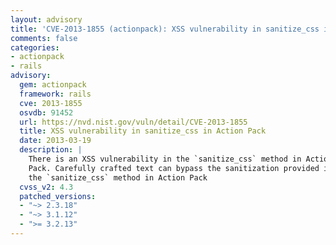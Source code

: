 ```yaml
---
layout: advisory
title: 'CVE-2013-1855 (actionpack): XSS vulnerability in sanitize_css in Action Pack'
comments: false
categories:
- actionpack
- rails
advisory:
  gem: actionpack
  framework: rails
  cve: 2013-1855
  osvdb: 91452
  url: https://nvd.nist.gov/vuln/detail/CVE-2013-1855
  title: XSS vulnerability in sanitize_css in Action Pack
  date: 2013-03-19
  description: |
    There is an XSS vulnerability in the `sanitize_css` method in Action
    Pack. Carefully crafted text can bypass the sanitization provided in
    the `sanitize_css` method in Action Pack
  cvss_v2: 4.3
  patched_versions:
  - "~> 2.3.18"
  - "~> 3.1.12"
  - ">= 3.2.13"
---
```

